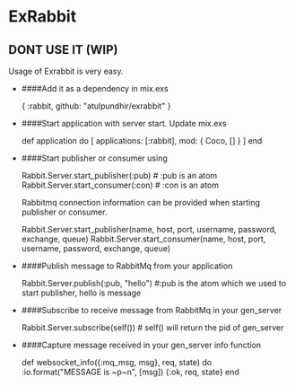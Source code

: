 # ExRabbit

## DONT USE IT (WIP)

Usage of Exrabbit is very easy. 

* ####Add it as a dependency in mix.exs 

    { :rabbit, github: "atulpundhir/exrabbit" }

* ####Start application with server start. Update mix.exs

    def application do
      [ applications: [:rabbit],
      mod: { Coco, [] } ]
    end
    
* ####Start publisher or consumer using

    Rabbit.Server.start_publisher(:pub)  # :pub is an atom 
    Rabbit.Server.start_consumer(:con) # :con is an atom
    
  Rabbitmq connection information can be provided when starting publisher or consumer.
  
   Rabbit.Server.start_publisher(name, host, port, username, password, exchange, queue)
   Rabbit.Server.start_consumer(name, host, port, username, password, exchange, queue)
   
* ####Publish message to RabbitMq from your application 

    Rabbit.Server.publish(:pub, "hello") #:pub is the atom which we used to start publisher, hello is message

* ####Subscribe to receive message from RabbitMq in your gen_server

    Rabbit.Server.subscribe(self()) # self() will return the pid of gen_server

* ####Capture message received in your gen_server info function

    def websocket_info({:mq_msg, msg}, req, state) do
        :io.format("MESSAGE is ~p~n", [msg])
         {:ok, req, state}
    end
    
   
    

